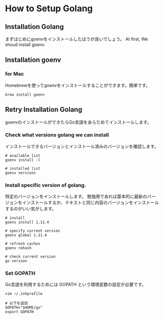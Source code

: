 # How to Setup Golang

## Installation Golang
まずはじめにgoenvをインストールしたほうが良いでしょう。
At first, We shoud install goenv.

## Installation goenv

### for Mac
Homebrewを使ってgoenvをインストールすることができます。簡単です。
```
brew install goenv
```

## Retry Installation Golang 
goenvのインストールができたらGo言語をあらためてインストールします。

### Check what versions golang we can install
インストールできるバージョンとインストール済みのバージョンを確認します。

```
# available list
goenv install -l

# installed list
goenv versions
```

### Install specific version of golang.
特定のバージョンをインストールします。
勉強用であれば基本的に最新のバージョンをインストールするか、テキストと同じ内容のバージョンをインストールするのがいい気がします。

```
# install 
goenv install 1.11.4

# specify current version
goenv global 1.11.4

# refresh caches
goenv rehash

# check current version
go version
```

### Set GOPATH
Go言語を利用するためには GOPATH という環境変数の設定が必要です。

```
vim ~/.zshprofile

# 以下を追加
GOPATH="$HOME/go"
export GOPATH
```
